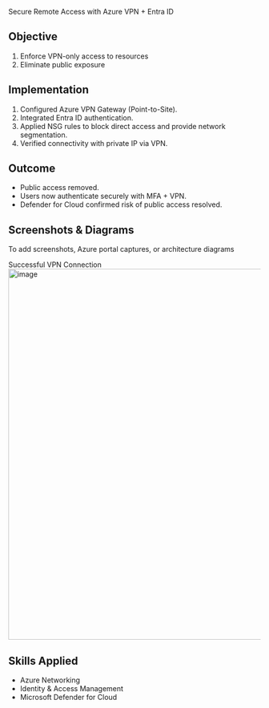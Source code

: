 Secure Remote Access with Azure VPN + Entra ID

## Objective
1. Enforce VPN-only access to resources
2. Eliminate public exposure

## Implementation
1. Configured Azure VPN Gateway (Point-to-Site).  
2. Integrated Entra ID authentication.  
3. Applied NSG rules to block direct access and provide network segmentation.  
4. Verified connectivity with private IP via VPN.  

## Outcome
- Public access removed.  
- Users now authenticate securely with MFA + VPN.  
- Defender for Cloud confirmed risk of public access resolved.  

## Screenshots & Diagrams
To add screenshots, Azure portal captures, or architecture diagrams

Successful VPN Connection
<img width="919" height="740" alt="image" src="https://github.com/user-attachments/assets/48d97d14-743c-44b4-861a-6c87a8f990d8" />


## Skills Applied
- Azure Networking  
- Identity & Access Management  
- Microsoft Defender for Cloud 
